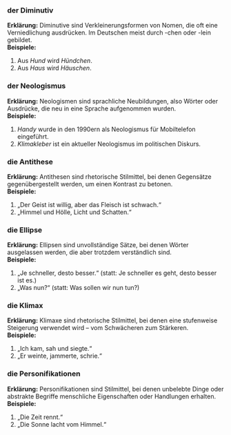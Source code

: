 ### der Diminutiv 
**Erklärung:** Diminutive sind Verkleinerungsformen von Nomen, die oft eine Verniedlichung ausdrücken. Im Deutschen meist durch -chen oder -lein gebildet.  
**Beispiele:**  
1. Aus *Hund* wird *Hündchen*.  
2. Aus *Haus* wird *Häuschen*.

### der Neologismus
**Erklärung:** Neologismen sind sprachliche Neubildungen, also Wörter oder Ausdrücke, die neu in eine Sprache aufgenommen wurden.  
**Beispiele:**  
1. *Handy* wurde in den 1990ern als Neologismus für Mobiltelefon eingeführt.  
2. *Klimakleber* ist ein aktueller Neologismus im politischen Diskurs.

### die Antithese
**Erklärung:** Antithesen sind rhetorische Stilmittel, bei denen Gegensätze gegenübergestellt werden, um einen Kontrast zu betonen.  
**Beispiele:**  
1. „Der Geist ist willig, aber das Fleisch ist schwach.“  
2. „Himmel und Hölle, Licht und Schatten.“

### die Ellipse
**Erklärung:** Ellipsen sind unvollständige Sätze, bei denen Wörter ausgelassen werden, die aber trotzdem verständlich sind.  
**Beispiele:**  
1. „Je schneller, desto besser.“ (statt: Je schneller es geht, desto besser ist es.)  
2. „Was nun?“ (statt: Was sollen wir nun tun?)

### die Klimax
**Erklärung:** Klimaxe sind rhetorische Stilmittel, bei denen eine stufenweise Steigerung verwendet wird – vom Schwächeren zum Stärkeren.  
**Beispiele:**  
1. „Ich kam, sah und siegte.“  
2. „Er weinte, jammerte, schrie.“

### die Personifikationen  
**Erklärung:** Personifikationen sind Stilmittel, bei denen unbelebte Dinge oder abstrakte Begriffe menschliche Eigenschaften oder Handlungen erhalten.  
**Beispiele:**  
1. „Die Zeit rennt.“  
2. „Die Sonne lacht vom Himmel.“
